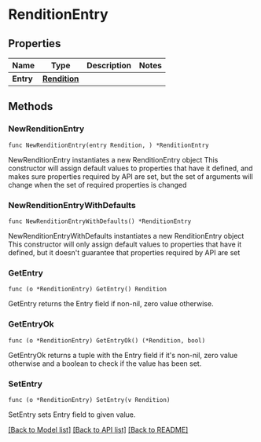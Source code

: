 # RenditionEntry

## Properties

Name | Type | Description | Notes
------------ | ------------- | ------------- | -------------
**Entry** | [**Rendition**](Rendition.md) |  | 

## Methods

### NewRenditionEntry

`func NewRenditionEntry(entry Rendition, ) *RenditionEntry`

NewRenditionEntry instantiates a new RenditionEntry object
This constructor will assign default values to properties that have it defined,
and makes sure properties required by API are set, but the set of arguments
will change when the set of required properties is changed

### NewRenditionEntryWithDefaults

`func NewRenditionEntryWithDefaults() *RenditionEntry`

NewRenditionEntryWithDefaults instantiates a new RenditionEntry object
This constructor will only assign default values to properties that have it defined,
but it doesn't guarantee that properties required by API are set

### GetEntry

`func (o *RenditionEntry) GetEntry() Rendition`

GetEntry returns the Entry field if non-nil, zero value otherwise.

### GetEntryOk

`func (o *RenditionEntry) GetEntryOk() (*Rendition, bool)`

GetEntryOk returns a tuple with the Entry field if it's non-nil, zero value otherwise
and a boolean to check if the value has been set.

### SetEntry

`func (o *RenditionEntry) SetEntry(v Rendition)`

SetEntry sets Entry field to given value.



[[Back to Model list]](../README.md#documentation-for-models) [[Back to API list]](../README.md#documentation-for-api-endpoints) [[Back to README]](../README.md)


